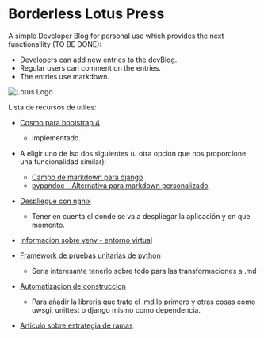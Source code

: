 # Borderless Lotus Press
A simple Developer Blog for personal use which provides the next functionallity (TO BE DONE):
* Developers can add new entries to the devBlog.
* Regular users can comment on the entries.
* The entries use markdown.

![Lotus Logo][logo]

[logo]: https://github.com/panteleevnikita/borderless_lotus_press/blob/master/static/images/logo.png "Lotus"

Lista de recursos de utiles: 
* [Cosmo para bootstrap 4](https://bootswatch.com/4-alpha/cosmo/)
    - Implementado.
    
* A eligir uno de lso dos siguientes (u otra opción que nos proporcione una funcionalidad similar):
    - [Campo de markdown para django](https://github.com/adi-/django-markdownx)
    - [pypandoc - Alternativa para markdown personalizado](https://pypi.python.org/pypi/pypandoc)
    
* [Despliegue con ngnix](http://uwsgi-docs.readthedocs.io/en/latest/tutorials/Django_and_nginx.html)
    - Tener en cuenta el donde se va a despliegar la aplicación y en que momento.
* [Informacion sobre venv - entorno virtual](https://docs.python.org/3/library/venv.html)
* [Framework de pruebas unitarias de python](https://docs.python.org/3/library/unittest.html)
    - Seria interesante tenerlo sobre todo para las transformaciones a .md
* [Automatizacion de construccion](http://pybuilder.github.io/)
    - Para añadir la libreria que trate el .md lo primero y otras cosas como uwsgi, unittest o django mismo como dependencia.
    
* [Articulo sobre estrategia de ramas](http://nvie.com/posts/a-successful-git-branching-model/)
